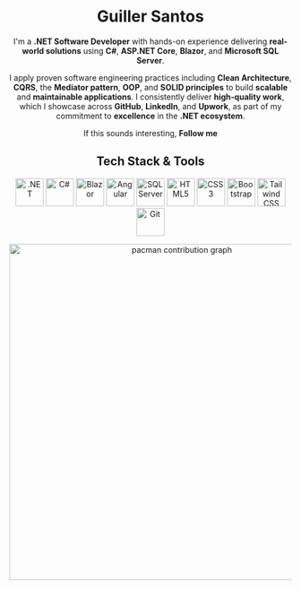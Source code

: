 <div align="center">
    
# **Guiller Santos**  

</div>

<div align="center"> 
    
I'm a **.NET Software Developer** with hands-on experience delivering **real-world solutions** using **C#**, **ASP.NET Core**, **Blazor**, and **Microsoft SQL Server**. 

I apply proven software engineering practices including **Clean Architecture**, **CQRS**, the **Mediator pattern**, **OOP**, and **SOLID principles** to build **scalable** and **maintainable applications**. I consistently deliver **high-quality work**, which I showcase across **GitHub**, **LinkedIn**, and **Upwork**, as part of my commitment to **excellence** in the **.NET ecosystem**.

If this sounds interesting, **Follow me**

</div>

<div align="center">
    
## **Tech Stack & Tools**  

</div>

<p align="center">
    <img src="https://upload.wikimedia.org/wikipedia/commons/7/7d/Microsoft_.NET_logo.svg" alt=".NET" width="50" height="50"/>
    <img src="https://cdn.jsdelivr.net/gh/devicons/devicon/icons/csharp/csharp-original.svg" alt="C#" width="50" height="50"/>
    <img src="https://cdn.jsdelivr.net/gh/devicons/devicon/icons/blazor/blazor-original.svg" alt="Blazor" width="50" height="50"/>
    <img src="https://cdn.jsdelivr.net/gh/devicons/devicon/icons/angularjs/angularjs-original.svg" alt="Angular" width="50" height="50"/>
    <img src="https://cdn.jsdelivr.net/gh/devicons/devicon/icons/microsoftsqlserver/microsoftsqlserver-plain.svg" alt="SQL Server" width="50" height="50"/>
    <img src="https://cdn.jsdelivr.net/gh/devicons/devicon/icons/html5/html5-original.svg" alt="HTML5" width="50" height="50"/>
    <img src="https://cdn.jsdelivr.net/gh/devicons/devicon/icons/css3/css3-original.svg" alt="CSS3" width="50" height="50"/>
    <img src="https://cdn.jsdelivr.net/gh/devicons/devicon/icons/bootstrap/bootstrap-original.svg" alt="Bootstrap" width="50" height="50"/>
    <img src="https://cdn.jsdelivr.net/gh/devicons/devicon/icons/tailwindcss/tailwindcss-original.svg" alt="Tailwind CSS" width="50" height="50"/>
    <img src="https://cdn.jsdelivr.net/gh/devicons/devicon/icons/git/git-original.svg" alt="Git" width="50" height="50"/>
</p>

<div align="center">
<picture>
  <source media="(prefers-color-scheme: dark)" srcset="https://raw.githubusercontent.com/GuillerSantos/GuillerSantos/output/pacman-contribution-graph-dark.svg">
  <source media="(prefers-color-scheme: light)" srcset="https://raw.githubusercontent.com/GuillerSantos/GuillerSantos/output/pacman-contribution-graph.svg">
  <img alt="pacman contribution graph" src="https://raw.githubusercontent.com/GuillerSantos/GuillerSantos/output/pacman-contribution-graph-dark.svg" width="600">
</picture>
</div>

<!-- <div align="center">

![](https://github-readme-stats.vercel.app/api/top-langs/?username=GuillerSantos&theme=github_dark&hide_border=true&include_all_commits=false&count_private=true&layout=compact)
    
</div> -->

